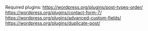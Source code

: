 Required plugins:
https://wordpress.org/plugins/post-types-order/
https://wordpress.org/plugins/contact-form-7/
https://wordpress.org/plugins/advanced-custom-fields/
https://wordpress.org/plugins/duplicate-post/
